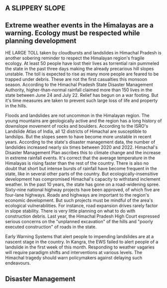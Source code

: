 ## A SLIPPERY SLOPE

## Extreme weather events in the Himalayas are a warning. Ecology must be respected while planning development

HE LARGE TOLL taken by cloudbursts and landslides in Himachal Pradesh is another sobering reminder to respect the Himalayan region's fragile ecology. At least 50 people have lost their lives as torrential rain pummeled the state in the past three days making the already precarious hill slopes unstable. The toll is expected to rise as many more people are feared to be trapped under debris. These are not the first casualties this monsoon season. According to the Himachal Pradesh State Disaster Management Authority, higher-than-normal rainfall claimed more than 150 lives in the state between June 24 and July 22. Relief has begun on a war footing. But it's time measures are taken to prevent such large loss of life and property in the hills.

Floods and landslides are not uncommon in the Himalayan region. The young mountains are geologically active and the region has a long history of downslope movement of rocks and boulders. According to the ISRO's Landslide Atlas of India, all 12 districts of Himachal are susceptible to landslips. But the slopes seem to have become more unstable in recent years. According to the state's disaster management data, the number of landslides increased nearly six times between 2020 and 2022. Himachal's Disaster Management Plan ascribes this to climate change and the increase in extreme rainfall events. It's correct that the average temperature in the Himalayas is rising faster than the rest of the country. There is also no doubt that short but intense bursts of rainfall have become frequent in the state, like in several other parts of the country. But ecologically-insensitive development has compromised Himachal's capacity to withstand inclement weather. In the past 10 years, the state has gone on a road-widening spree. Sixty-nine national highway projects have been approved, of which five are four-lane highways. Roads and highways are important to the region's economic development. But such projects must be mindful of the area's ecological vulnerabilities. For instance, road expansion drives rarely factor in slope stability. There is very little planning on what to do with construction debris. Last year, the Himachal Pradesh High Court expressed serious concerns on the "unplanned excavation" of the hills and "poorly executed construction" of roads in the state.

Early Warning Systems that alert people to impending landslides are at a nascent stage in the country. In Kangra, the EWS failed to alert people of a landslide in the first week of this month. Responding to weather vagaries will require paradigm shifts and interventions at various levels. The Himachal tragedy should warn policymakers against delaying such endeavours.

## **Disaster Management**